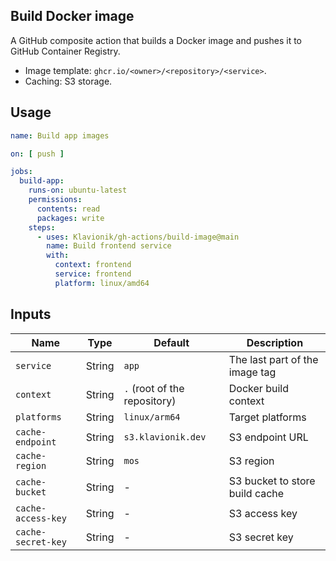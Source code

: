## Build Docker image

A GitHub composite action that builds a Docker image and pushes it to GitHub Container
Registry.

* Image template: `ghcr.io/<owner>/<repository>/<service>`.
* Caching: S3 storage.

## Usage

```yaml
name: Build app images

on: [ push ]

jobs:
  build-app:
    runs-on: ubuntu-latest
    permissions:
      contents: read
      packages: write
    steps:
      - uses: Klavionik/gh-actions/build-image@main
        name: Build frontend service
        with:
          context: frontend
          service: frontend
          platform: linux/amd64
```

## Inputs

| Name               | Type   | Default                       | Description                    |
|--------------------|--------|-------------------------------|--------------------------------|
| `service`          | String | `app`                         | The last part of the image tag |
| `context`          | String | `.` (root of the repository)  | Docker build context           |
| `platforms`        | String | `linux/arm64`                 | Target platforms               |
| `cache-endpoint`   | String | `s3.klavionik.dev`            | S3 endpoint URL                |
| `cache-region`     | String | `mos`                         | S3 region                      |
| `cache-bucket`     | String | -                             | S3 bucket to store build cache |
| `cache-access-key` | String | -                             | S3 access key                  |
| `cache-secret-key` | String | -                             | S3 secret key                  |
